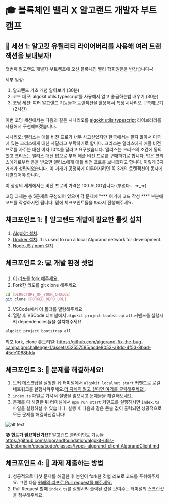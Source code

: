 # 🎓 블록체인 밸리 X 알고랜드 개발자 부트캠프

## 🚩 세션 1: 알고킷 유틸리티 라이어버리를 사용해 여러 트랜잭션을 보내보자!

첫번째 알고랜드 개발자 부트캠프에 오신 블록체인 밸리 학회원분들 반갑습니다~!

세부 일정:
1. 알고랜드 기초 개념 알아보기 (30분)
2. 코드 데모: algokit utils typescript를 사용해서 알고 송금하는법 배우기 (30분)
3. 코딩 세션: 여러 알고랜드 기능들과 트랜잭션을 활용해서 특정 시나리오 구축해보기 (2시간)

이번 코딩 세션에서는 다음과 같은 시나리오를 [algokit utils typescript](https://github.com/algorandfoundation/algokit-utils-ts) 라이브러리를 사용해서 구현해보겠습니다.

시나리오:
앨리스는 애플 비전 프로가 너무 사고싶었지만 한국에서는 팔지 않아서 미국에 있는 크리스에게 대신 사달라고 부탁하기로 합니다.
크리스는 앨리스에게 애플 비전 프로를 사주는 대신 이자 10%를 달라고 요구했습니다.
앨리스는 크리스의 조건에 동의했고 크리스는 앨리스 대신 밥으로 부터 애플 비전 프로를 구매하기로 합니다. 밥은 크리스에게로부터
돈을 받으면 앨리스에게 애플 비전 프로를 보내겠다고 합니다.
이렇게 3자 거래가 성립되었습니다. 이 거래가 공정하게 이루어지려면 꼭 3개의 트랜잭션이 동시에 체결되어야 합니다.

이 상상의 세계에서는 비전 프로의 가격은 100 ALGO입니다 (부럽다... ㅠ_ㅠ)

코딩 과제는 총 5문제로 구성되어 있으며 각 문제에 "*** 여기에 코드 작성 ***" 부분에 코드를 작성하시면 됩니다. 밑에 체크포인트들을 따라서 진행해주세요.

## 체크포인트 1: 🧰 알고랜드 개발에 필요한 툴킷 설치

1. [AlgoKit 설치](https://github.com/algorandfoundation/algokit-cli/tree/main?tab=readme-ov-file#install).
2. [Docker 설치](https://www.docker.com/products/docker-desktop/). It is used to run a local Algorand network for development.
3. [Node.JS / npm 설치](https://docs.npmjs.com/downloading-and-installing-node-js-and-npm)

## 체크포인트 2: 💻 개발 환경 셋업

1. [이 리포를 fork 해주세요.](https://docs.github.com/en/pull-requests/collaborating-with-pull-requests/working-with-forks/fork-a-repo)
2. Fork한 리포를 git clone 해주세요.
```bash
cd [DIRECTORY_OF_YOUR_CHOICE]
git clone [FORKED_REPO_URL]
```
3. VSCode에서 이 폴더를 열람해주세요.
4. 열람 후 VSCode 터미널에서 `algokit project bootstrap all` 커맨드를 실행시켜 dependencies들을 설치해주세요.
```bash
algokit project bootstrap all
```

리포 fork, clone 튜토리얼:
https://github.com/algorand-fix-the-bug-campaign/challenge-1/assets/52557585/acde8053-a8dd-4f53-8bad-45de1068bfda


## 체크포인트 3: 📝 문제를 해결하세요!

1. 도커 데스크탑을 실행한 뒤 터미널에서 `algokit localnet start` 커맨드로 로컬 네트워크를 실행시켜주세요.[더 자세히 알고 싶다면 여기를 클릭해주세요!](https://github.com/algorandfoundation/algokit-cli/blob/main/docs/features/localnet.md#creating--starting-the-localnet).
2. `index.ts` 파일로 가셔서 설명을 읽으시고 문제들을 해결해보세요.
3. 문제를 다 해결한 뒤 터미널에서 `npm run start` 커맨드를 실행하시면 `index.ts` 파일을 실행하실 수 있습니다.
실행 후 다음과 같은 콘솔 값이 출력되면 성공적으로 모든 문제를 해결하신겁니다!

![alt text](image.png)

**😰 힌트가 필요하신가요?**
알고랜드 클라이언트 기능들: https://github.com/algorandfoundation/algokit-utils-ts/blob/main/docs/code/classes/types_algorand_client.AlgorandClient.md

## 체크포인트 4: 💯 과제 제출하는 방법

1. 성공적으로 다섯 문제를 해결한 후 본인이 fork한 깃헙 리포로 코드를 푸쉬해주세요. 그런 다음 [원래의 리포로 Pull request를 해주세요.](https://docs.github.com/en/pull-requests/collaborating-with-pull-requests/proposing-changes-to-your-work-with-pull-requests/creating-a-pull-request-from-a-fork)
2. Pull Request 할때 `index.ts`를 실행시켜 출력된 값을 보여주는 터미널의 스크린샷을 첨부해주세요.

